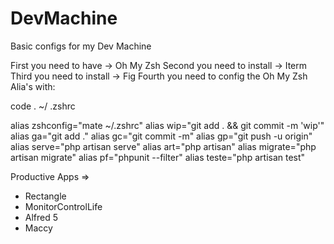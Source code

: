 # DevMachine
Basic configs for my Dev Machine


First you need to have -> Oh My Zsh
Second you need to install -> Iterm
Third you need to install -> Fig
Fourth you need to config the Oh My Zsh Alia's with: 

code . ~/ .zshrc

alias zshconfig="mate ~/.zshrc"
alias wip="git add . && git commit -m 'wip'"
alias ga="git add ."
alias gc="git commit -m"
alias gp="git push -u origin"
alias serve="php artisan serve"
alias art="php artisan"
alias migrate="php artisan migrate"
alias pf="phpunit --filter"
alias teste="php artisan test"

Productive Apps => 
- Rectangle 
- MonitorControlLife
- Alfred 5
- Maccy


